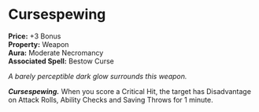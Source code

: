 # Cursespewing

**Price:** +3 Bonus  
**Property:** Weapon  
**Aura:** Moderate Necromancy  
**Associated Spell:** Bestow Curse  

*A barely perceptible dark glow surrounds this weapon.*

***Cursespewing.*** When you score a Critical Hit, the target has Disadvantage on Attack Rolls, Ability Checks and Saving Throws for 1 minute.